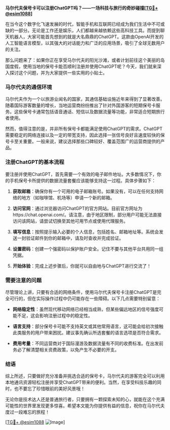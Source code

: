 **马尔代夫保号卡可以注册ChatGPT吗？——一场科技与旅行的奇妙碰撞[[TG💪+ @esim1088](https://t.me/s/esim1088)]**

在当今这个数字化飞速发展的时代，智能手机和互联网已经成为我们生活中不可或缺的一部分。无论是工作还是娱乐，人们都越来越依赖这些高科技工具。而提到聊天机器人，大家可能首先想到的就是大名鼎鼎的ChatGPT。这款由OpenAI开发的人工智能语言模型，以其强大的对话能力和广泛的应用场景，吸引了全球无数用户的关注。

那么问题来了：如果你正在享受马尔代夫的阳光沙滩，或者计划前往这个美丽的岛国度假，使用当地的保号卡能否顺利注册并使用ChatGPT呢？今天，我们就来深入探讨这个问题，并为大家提供一些实用的小贴士。

### 马尔代夫的通信环境

马尔代夫作为一个以旅游业闻名的国家，其通信基础设施近年来得到了显著改善。随着国际游客数量的增长，当地运营商纷纷推出了针对外国游客的短期保号卡服务。这些保号卡通常包括语音通话、短信以及数据流量等功能，非常适合短期旅行者使用。

然而，值得注意的是，并非所有保号卡都能满足使用ChatGPT的需求。ChatGPT需要稳定的网络连接以及一定的带宽支持，因此选择一张信号良好且速度较快的保号卡至关重要。一般来说，建议选择那些口碑较好、覆盖范围广的运营商提供的产品。

### 注册ChatGPT的基本流程

要注册并使用ChatGPT，首先需要一个有效的电子邮件地址。大多数情况下，你的手机保号卡所提供的数据流量套餐应该能够支持这一过程。具体步骤如下：

1. **获取邮箱**：确保你有一个可用的电子邮箱账号。如果没有，可以在任何支持网络的地方（如咖啡馆、机场等）申请一个新的邮箱。
   
2. **访问官网**：通过浏览器访问ChatGPT的官方网站。目前官方网址为https://chat.openai.com/。请注意，由于地区限制，部分用户可能无法直接访问该网站，请尝试切换至其他可用节点或使用代理服务。

3. **填写信息**：按照提示输入必要的个人信息，包括姓名、邮箱地址等。系统会发送一封验证邮件到你的邮箱中，请及时查收并完成验证。

4. **设置密码**：创建一个强密码以保护账户安全。记住不要与其他平台共用同一组凭据。

5. **开始体验**：完成上述步骤后，你就可以自由地与ChatGPT进行交流了！

### 需要注意的问题

尽管理论上讲，只要有合适的网络条件，使用马尔代夫保号卡注册ChatGPT是完全可行的，但在实际操作过程中仍可能存在一些障碍。以下几点需要特别留意：

- **网络稳定性**：虽然现代移动网络已经相当成熟，但某些偏远地区的信号强度可能不足，这会影响注册过程中的稳定性。
  
- **语言支持**：部分保号卡可能不支持英文或其他常用语言，这可能会给初次接触此类服务的用户带来困扰。建议事先确认所选套餐的语言选项是否符合需求。

- **费用考量**：不同运营商对于国际漫游及数据流量有不同的收费标准。在出发前务必了解清楚相关资费政策，以免产生不必要的开支。

### 结语

综上所述，只要做好充分准备并挑选合适的保号卡，马尔代夫的游客完全可以利用本地通讯资源轻松注册并享受ChatGPT带来的便利。当然，在享受科技乐趣的同时，也不要忘了珍惜眼前的美好风景哦！

无论你是技术达人还是普通旅行者，只要拥有一颗探索未知的心，就能在这个充满可能性的世界里发现更多惊喜。希望本文能为你提供有益的信息，祝你在马尔代夫度过一段难忘的旅程！

[[TG💪+ @esim1088](https://t.me/s/esim1088) ![Image](https://i.postimg.cc/4NQfJmqS/Snipaste-2025-05-13-00-14-12.png)]